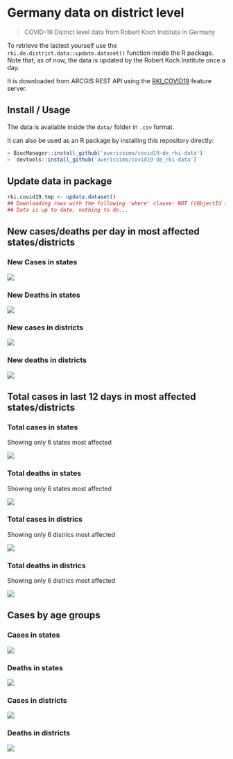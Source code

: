 Germany data on district level
================

> COVID-19 District level data from Robert Koch Institute in Germany

To retrieve the lastest yourself use the
`rki.de.district.data::update.dataset()` function inside the R package.
Note that, as of now, the data is updated by the Robert Koch Institute
once a day.

It is downloaded from ARCGIS REST API using the
[RKI\_COVID19](https://services7.arcgis.com/mOBPykOjAyBO2ZKk/arcgis/rest/services/RKI_COVID19/FeatureServer/0/query?where=Meldedatum+%3E+\(CURRENT_TIMESTAMP+-+3\)&objectIds=&time=&resultType=none&outFields=*&returnIdsOnly=false&returnUniqueIdsOnly=false&returnCountOnly=false&returnDistinctValues=false&cacheHint=false&orderByFields=Meldedatum&outStatistics=&having=&resultOffset=&resultRecordCount=&sqlFormat=none&f=html&token=)
feature server.

## Install / Usage

The data is available inside the `data/` folder in `.csv` format.

It can also be used as an R package by installing this repository
directly:

``` r
> BiocManager::install_github('averissimo/covid19-de_rki-data')`
> `devtools::install_github('averissimo/covid19-de_rki-data')`
```

## Update data in package

``` r
rki.covid19.tmp <- update.dataset()
## Downloading rows with the following 'where' clause: NOT ((ObjectId >= 560098 AND ObjectId <= 585873))
## Data is up to date, nothing to do...
```

## New cases/deaths per day in most affected states/districts

### New Cases in states

![](README_files/figure-gfm/unnamed-chunk-15-1.png)<!-- -->

### New Deaths in states

![](README_files/figure-gfm/unnamed-chunk-16-1.png)<!-- -->

### New cases in districts

![](README_files/figure-gfm/unnamed-chunk-17-1.png)<!-- -->

### New deaths in districts

![](README_files/figure-gfm/unnamed-chunk-18-1.png)<!-- -->

## Total cases in last 12 days in most affected states/districts

### Total cases in states

Showing only 6 states most affected

![](README_files/figure-gfm/unnamed-chunk-19-1.png)<!-- -->

### Total deaths in states

Showing only 6 states most affected

![](README_files/figure-gfm/unnamed-chunk-20-1.png)<!-- -->

### Total cases in districs

Showing only 6 districs most affected

![](README_files/figure-gfm/unnamed-chunk-21-1.png)<!-- -->

### Total deaths in districs

Showing only 6 districs most affected

![](README_files/figure-gfm/unnamed-chunk-22-1.png)<!-- -->

## Cases by age groups

### Cases in states

![](README_files/figure-gfm/unnamed-chunk-23-1.png)<!-- -->

### Deaths in states

![](README_files/figure-gfm/unnamed-chunk-24-1.png)<!-- -->

### Cases in districts

![](README_files/figure-gfm/unnamed-chunk-25-1.png)<!-- -->

### Deaths in districts

![](README_files/figure-gfm/unnamed-chunk-26-1.png)<!-- -->
